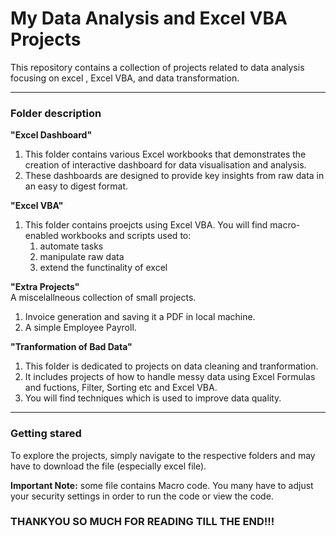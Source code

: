 # My Data Analysis and Excel VBA Projects
This repository contains a collection of projects related to data analysis focusing on excel , Excel VBA, and data transformation.

---

### Folder description

**"Excel Dashboard"**
1. This folder contains various Excel workbooks that demonstrates the creation of     interactive dashboard for data visualisation and analysis.
2. These dashboards are designed to provide key insights from raw data in an easy to digest format.

**"Excel VBA"**
1. This folder contains proejcts using Excel VBA. You will find macro-enabled workbooks and scripts used to:
   1. automate tasks
   2. manipulate raw data
   3. extend the functinality of excel
  
**"Extra Projects"**<br>
A miscelallneous collection of small projects.
1. Invoice generation and saving it a PDF in local machine.
2. A simple Employee Payroll.

**"Tranformation of Bad Data"**
1. This folder is dedicated to projects on data cleaning and tranformation.
2. It includes projects of how to handle messy data using Excel Formulas and fuctions, Filter, Sorting etc and Excel VBA.
3. You will find techniques which is used to improve data quality.

---

### Getting stared
To explore the projects, simply navigate to the respective folders and may have to download the file (especially excel file).

**Important Note:**
some file contains Macro code. You many have to adjust your security settings in order to run the code or view the code.

### THANKYOU SO MUCH FOR READING TILL THE END!!!
